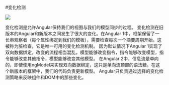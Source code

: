 #变化检测

![](/assets/change-detection.png)

变化检测是允许Angular保持我们的视图与我们的模型同步的过程。
变化检测在旧版本的Angular和新版本之间发生了很大的变化。在Angular 1中，框架保留了一长串观察者（每个属性绑定到我们的模板），需要检查每次一个摘要周期开始。这被称为脏检查，它是唯一可用的变化检测机制。
因为默认情况下Angular 1实现了双向数据绑定，改变的流程相当混乱，模型能够改变指令，指令能够改变模型，指令能够改变其他指令，模型能够改变其他模型。
在Angular 2中，信息流是单向的，即使使用ngModel来实现双向数据绑定，这只是单向流顶部的语法糖。在这个新版本的框架中，我们的代码负责更新模型。 Angular只负责通过选择的变化检测策略来反映组件和DOM中的那些变化。
